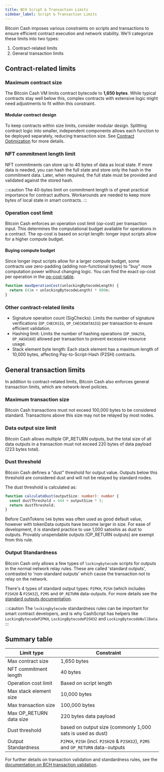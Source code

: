 ```yaml
---
title: BCH Script & Transaction Limits
sidebar_label: Script & Transaction Limits
---
```


Bitcoin Cash imposes various constraints on scripts and transactions to ensure efficient contract execution and network stability. We'll categorize these limits into two types:

1. Contract-related limits
2. General transaction limits

## Contract-related limits

### Maximum contract size

The Bitcoin Cash VM limits contract bytecode to **1,650 bytes**. While typical contracts stay well below this, complex contracts with extensive logic might need adjustments to fit within this constraint.

#### Modular contract design

To keep contracts within size limits, consider modular design. Splitting contract logic into smaller, independent components allows each function to be deployed separately, reducing transaction size. See [Contract Optimization](/docs/guides/optimization) for more details.

### NFT commitment length limit

NFT commitments can store up to 40 bytes of data as local state. If more data is needed, you can hash the full state and store only the hash in the commitment data. Later, when required, the full state must be provided and validated against the stored hash.

:::caution
The 40-bytes limit on commitment length is of great practical importance for contract authors. Workarounds are needed to keep more bytes of local state in smart contracts.
:::

### Operation cost limit

Bitcoin Cash enforces an operation cost limit (op-cost) per transaction input. This determines the computational budget available for operations in a contract. The op-cost is based on script length: longer input scripts allow for a higher compute budget.

#### Buying compute budget

Since longer input scripts allow for a larger compute budget, some contracts use zero-padding (adding non-functional bytes) to "buy" more computation power without changing logic. You can find the exact op-cost per operation in the [op-cost-table][op-cost-table].

```ts
function maxOperationCost(unlockingBytecodeLength) {  
  return (41n + unlockingBytecodeLength) * 800n;  
}
```

### Other contract-related limits

- Signature operation count (SigChecks): Limits the number of signature verifications (`OP_CHECKSIG`, `OP_CHECKDATASIG`) per transaction to ensure efficient validation.
- Hashing limit: Limits the number of hashing operations (`OP_SHA256`, `OP_HASH160`) allowed per transaction to prevent excessive resource usage.
- Stack element byte length: Each stack element has a maximum length of 10,000 bytes, affecting Pay-to-Script-Hash (P2SH) contracts.

## General transaction limits

In addition to contract-related limits, Bitcoin Cash also enforces general transaction limits, which are network-level policies.

### Maximum transaction size

Bitcoin Cash transactions must not exceed 100,000 bytes to be considered standard. Transactions above this size may not be relayed by most nodes.

### Data output size limit

Bitcoin Cash allows multiple OP_RETURN outputs, but the total size of all data outputs in a transaction must not exceed 220 bytes of data payload (223 bytes total).

### Dust threshold

Bitcoin Cash defines a "dust" threshold for output value. Outputs below this threshold are considered dust and will not be relayed by standard nodes.

The dust threshold is calculated as:

```ts
function calculateDust(outputSize: number): number {
  const dustThreshold = 444 + outputSize * 3;
  return dustThreshold;
}
```

Before CashTokens `546` bytes was often used as good default value, however with tokenData outputs have become larger in size.
For ease of development, it is standard practice to use 1,000 satoshis as dust to outputs. Provably unspendable outputs (OP_RETURN outputs) are exempt from this rule.

### Output Standardness

Bitcoin Cash only allows a few types of `lockingbytecode` scripts for outputs in the normal network relay rules. These are called 'standard outputs', contrasted to 'non-standard outputs' which cause the transaction not to relay on the network.

There's 4 types of standard output types: `P2PKH`, `P2SH` (which includes `P2SH20` & `P2SH32`), `P2MS` and `OP_RETURN` data-outputs. For more details see the [standard outputs documentation][standard-outputs-docs].

:::caution
The `lockingbytecode` standardness rules can be important for smart contract developers, and is why CashScript has helpers like `LockingBytecodeP2PKH`, `LockingBytecodeP2SH32` and `LockingBytecodeNullData`.
:::

## Summary table

| Limit type | Constraint |
|------------|-------------|
| Max contract size | 1,650 bytes |
| NFT commitment length | 40 bytes |
| Operation cost limit | Based on script length |
| Max stack element size | 10,000 bytes |
| Max transaction size | 100,000 bytes |
| Max OP_RETURN data size | 220 bytes data payload |
| Dust threshold | based on output size (commonly 1,000 sats is used as dust) |
| Output Standardness | `P2PKH`, `P2SH` (incl. `P2SH20` & `P2SH32`), `P2MS` and `OP_RETURN` data-outputs|

For further details on transaction validation and standardness rules, see the [documentation on BCH transaction validation](https://documentation.cash/protocol/blockchain/transaction-validation.html).

[op-cost-table]: https://github.com/bitjson/bch-vm-limits/blob/master/operation-costs.md
[standard-outputs-docs]: https://documentation.cash/protocol/blockchain/transaction/locking-script.html
